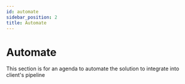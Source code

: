 ```yaml
---
id: automate
sidebar_position: 2
title: Automate
---
```



# Automate
This section is for an agenda to automate the solution to integrate into client's pipeline
